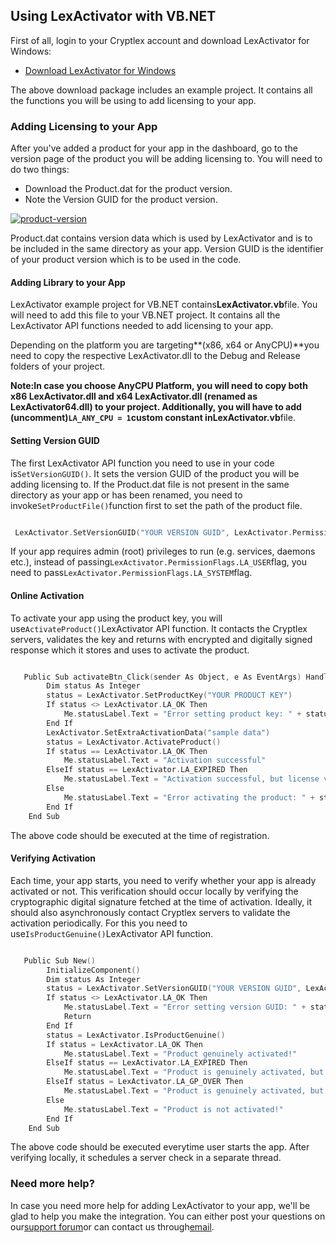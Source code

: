 ## Using LexActivator with VB.NET

First of all, login to your Cryptlex account and download LexActivator for Windows:

* [Download LexActivator for Windows](https://cryptlex.com/app/api)

The above download package includes an example project. It contains all the functions you will be using to add licensing to your app.

### Adding Licensing to your App

After you've added a product for your app in the dashboard, go to the version page of the product you will be adding licensing to. You will need to do two things:

* Download the Product.dat for the product version.
* Note the Version GUID for the product version.

[![](https://cryptlex.com/public/img/docs/version.png "product-version")](https://cryptlex.com/public/img/docs/version.png)

Product.dat contains version data which is used by LexActivator and is to be included in the same directory as your app. Version GUID is the identifier of your product version which is to be used in the code.

#### Adding Library to your App

LexActivator example project for VB.NET contains**LexActivator.vb**file. You will need to add this file to your VB.NET project. It contains all the LexActivator API functions needed to add licensing to your app.

Depending on the platform you are targeting**\(x86, x64 or AnyCPU\)**you need to copy the respective LexActivator.dll to the Debug and Release folders of your project.

**Note:**In case you choose AnyCPU Platform, you will need to copy both x86 LexActivator.dll and x64 LexActivator.dll \(renamed as LexActivator64.dll\) to your project. Additionally, you will have to add \(uncomment\)`LA_ANY_CPU = 1`custom constant in**LexActivator.vb**file.

#### Setting Version GUID

The first LexActivator API function you need to use in your code is`SetVersionGUID()`. It sets the version GUID of the product you will be adding licensing to. If the Product.dat file is not present in the same directory as your app or has been renamed, you need to invoke`SetProductFile()`function first to set the path of the product file.

```c

 LexActivator.SetVersionGUID("YOUR VERSION GUID", LexActivator.PermissionFlags.LA_USER);
```

If your app requires admin \(root\) privileges to run \(e.g. services, daemons etc.\), instead of passing`LexActivator.PermissionFlags.LA_USER`flag, you need to pass`LexActivator.PermissionFlags.LA_SYSTEM`flag.

#### Online Activation

To activate your app using the product key, you will use`ActivateProduct()`LexActivator API function. It contacts the Cryptlex servers, validates the key and returns with encrypted and digitally signed response which it stores and uses to activate the product.

```c

   Public Sub activateBtn_Click(sender As Object, e As EventArgs) Handles activateBtn.Click
    	Dim status As Integer
    	status = LexActivator.SetProductKey("YOUR PRODUCT KEY")
    	If status <> LexActivator.LA_OK Then
    		Me.statusLabel.Text = "Error setting product key: " + status.ToString()
    	End If
    	LexActivator.SetExtraActivationData("sample data")
    	status = LexActivator.ActivateProduct()
    	If status == LexActivator.LA_OK Then
    		Me.statusLabel.Text = "Activation successful"
    	ElseIf status == LexActivator.LA_EXPIRED Then
    		Me.statusLabel.Text = "Activation successful, but license validity has expired!"
    	Else
    		Me.statusLabel.Text = "Error activating the product: " + status.ToString()
    	End If
    End Sub
```

The above code should be executed at the time of registration.

#### Verifying Activation

Each time, your app starts, you need to verify whether your app is already activated or not. This verification should occur locally by verifying the cryptographic digital signature fetched at the time of activation. Ideally, it should also asynchronously contact Cryptlex servers to validate the activation periodically. For this you need to use`IsProductGenuine()`LexActivator API function.

```c

   Public Sub New()
    	InitializeComponent()
    	Dim status As Integer
    	status = LexActivator.SetVersionGUID("YOUR VERSION GUID", LexActivator.PermissionFlags.LA_USER)
    	If status <> LexActivator.LA_OK Then
    		Me.statusLabel.Text = "Error setting version GUID: " + status.ToString()
    		Return
    	End If
    	status = LexActivator.IsProductGenuine()
    	If status = LexActivator.LA_OK Then
    		Me.statusLabel.Text = "Product genuinely activated!"
    	ElseIf status == LexActivator.LA_EXPIRED Then
    		Me.statusLabel.Text = "Product is genuinely activated, but license validity has expired!"
    	ElseIf status = LexActivator.LA_GP_OVER Then
    		Me.statusLabel.Text = "Product is genuinely activated, but grace period is over!"
    	Else
    		Me.statusLabel.Text = "Product is not activated!"
    	End If
    End Sub
```

The above code should be executed everytime user starts the app. After verifying locally, it schedules a server check in a separate thread.

### Need more help?

In case you need more help for adding LexActivator to your app, we'll be glad to help you make the integration. You can either post your questions on our[support forum](https://cryptlex.com/forums)or can contact us through[email](mailto:support@cryptlex.com?Subject=Using%20LexActivator).

